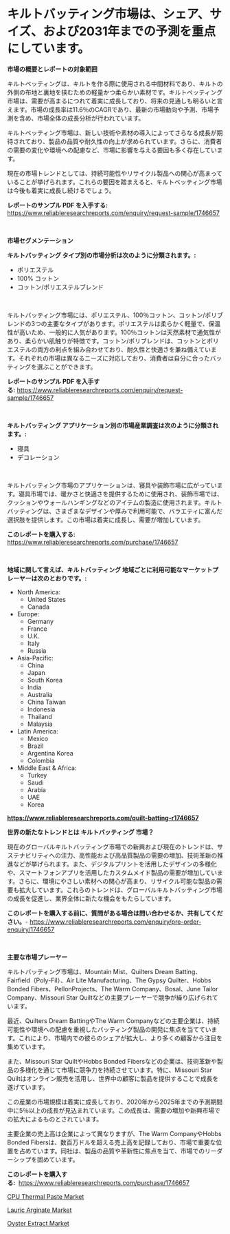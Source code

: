 <p><h1>キルトバッティング市場は、シェア、サイズ、および2031年までの予測を重点にしています。</h1></p><p><strong>市場の概要とレポートの対象範囲</strong></p>
<p><p>キルトベッティングは、キルトを作る際に使用される中間材料であり、キルトの外側の布地と裏地を挟むための軽量かつ柔らかい素材です。キルトベッティング市場は、需要が高まるにつれて着実に成長しており、将来の見通しも明るいと言えます。市場の成長率は11.6％のCAGRであり、最新の市場動向や予測、市場予測を含め、市場全体の成長分析が行われています。</p><p>キルトベッティング市場は、新しい技術や素材の導入によってさらなる成長が期待されており、製品の品質や耐久性の向上が求められています。さらに、消費者の需要の変化や環境への配慮など、市場に影響を与える要因も多く存在しています。</p><p>現在の市場トレンドとしては、持続可能性やリサイクル製品への関心が高まっていることが挙げられます。これらの要因を踏まえると、キルトベッティング市場は今後も着実に成長し続けるでしょう。</p></p>
<p><strong>レポートのサンプル PDF を入手する:</strong> <a href="https://www.reliableresearchreports.com/enquiry/request-sample/1746657">https://www.reliableresearchreports.com/enquiry/request-sample/1746657</a></p>
<p>&nbsp;</p>
<p><strong>市場セグメンテーション</strong></p>
<p><strong>キルトバッティング タイプ別の市場分析は次のように分類されます。:</strong></p>
<p><ul><li>ポリエステル</li><li>100% コットン</li><li>コットン/ポリエステルブレンド</li></ul></p>
<p>&nbsp;</p>
<p><p>キルトバッティング市場には、ポリエステル、100％コットン、コットン/ポリブレンドの3つの主要なタイプがあります。ポリエステルは柔らかく軽量で、保温性が高いため、一般的に人気があります。100％コットンは天然素材で通気性があり、柔らかい肌触りが特徴です。コットン/ポリブレンドは、コットンとポリエステルの両方の利点を組み合わせており、耐久性と快適さを兼ね備えています。それぞれの市場は異なるニーズに対応しており、消費者は自分に合ったバッティングを選ぶことができます。</p></p>
<p><strong>レポートのサンプル PDF を入手する:</strong>&nbsp;<a href="https://www.reliableresearchreports.com/enquiry/request-sample/1746657">https://www.reliableresearchreports.com/enquiry/request-sample/1746657</a></p>
<p>&nbsp;</p>
<p><strong> キルトバッティング アプリケーション別の市場産業調査は次のように分類されます。:</strong></p>
<p><ul><li>寝具</li><li>デコレーション</li></ul></p>
<p>&nbsp;</p>
<p><p>キルトバッティング市場のアプリケーションは、寝具や装飾市場に広がっています。寝具市場では、暖かさと快適さを提供するために使用され、装飾市場では、クッションやウォールハンギングなどのアイテムの製造に使用されます。キルトバッティングは、さまざまなデザインや厚みで利用可能で、バラエティに富んだ選択肢を提供します。この市場は着実に成長し、需要が増加しています。</p></p>
<p><strong>このレポートを購入する:</strong>&nbsp; <a href="https://www.reliableresearchreports.com/purchase/1746657">https://www.reliableresearchreports.com/purchase/1746657</a></p>
<p>&nbsp;</p>
<p><strong>地域に関して言えば、キルトバッティング 地域ごとに利用可能なマーケットプレーヤーは次のとおりです。:</strong></p>
<p><ul>
    <li>
        North America:
        <ul>
            <li>United States</li>
            <li>Canada</li>
        </ul>
    </li>
    <li>
        Europe:
        <ul>
            <li>Germany</li>
            <li>France</li>
            <li>U.K.</li>
            <li>Italy</li>
            <li>Russia</li>
        </ul>
    </li>
    <li>
        Asia-Pacific:
        <ul>
            <li>China</li>
            <li>Japan</li>
            <li>South Korea</li>
            <li>India</li>
            <li>Australia</li>
            <li>China Taiwan</li>
            <li>Indonesia</li>
            <li>Thailand</li>
            <li>Malaysia</li>
        </ul>
    </li>
    <li>
        Latin America:
        <ul>
            <li>Mexico</li>
            <li>Brazil</li>
            <li>Argentina Korea</li>
            <li>Colombia</li>
        </ul>
    </li>
    <li>
        Middle East & Africa:
        <ul>
            <li>Turkey</li>
            <li>Saudi</li>
            <li>Arabia</li>
            <li>UAE</li>
            <li>Korea</li>
        </ul>
    </li>
    </ul></p>
<p><strong><a href="https://www.reliableresearchreports.com/quilt-batting-r1746657">https://www.reliableresearchreports.com/quilt-batting-r1746657</a></strong>&nbsp;</p>
<p><strong>世界の新たなトレンドとは キルトバッティング 市場？</strong></p>
<p><p>現在のグローバルキルトバッティング市場での新興および現在のトレンドは、サステナビリティへの注力、高性能および高品質製品の需要の増加、技術革新の推進などが挙げられます。また、デジタルプリントを活用したデザインの多様化や、スマートフォンアプリを活用したカスタムメイド製品の需要が増加しています。さらに、環境にやさしい素材への関心が高まり、リサイクル可能な製品の需要も拡大しています。これらのトレンドは、グローバルキルトバッティング市場の成長を促進し、業界全体に新たな機会をもたらしています。</p></p>
<p><strong>このレポートを購入する前に、質問がある場合は問い合わせるか、共有してください。</strong>- <a href="https://www.reliableresearchreports.com/enquiry/pre-order-enquiry/1746657">https://www.reliableresearchreports.com/enquiry/pre-order-enquiry/1746657</a></p>
<p>&nbsp;</p>
<p><strong>主要な市場プレーヤー</strong></p>
<p><p>キルトバッティング市場は、Mountain Mist、Quilters Dream Batting、Fairfield（Poly-Fil）、Air Lite Manufacturing、The Gypsy Quilter、Hobbs Bonded Fibers、PellonProjects、The Warm Company、Bosal、June Tailor Company、Missouri Star Quiltなどの主要プレーヤーで競争が繰り広げられています。</p><p>最近、Quilters Dream BattingやThe Warm Companyなどの主要企業は、持続可能性や環境への配慮を重視したバッティング製品の開発に焦点を当てています。これにより、市場内での彼らのシェアが拡大し、より多くの顧客から注目を集めています。</p><p>また、Missouri Star QuiltやHobbs Bonded Fibersなどの企業は、技術革新や製品の多様化を通じて市場に競争力を持続させています。特に、Missouri Star Quiltはオンライン販売を活用し、世界中の顧客に製品を提供することで成長を遂げています。</p><p>この産業の市場規模は着実に成長しており、2020年から2025年までの予測期間中に5％以上の成長が見込まれています。この成長は、需要の増加や新興市場での拡大によるものとされています。</p><p>主要企業の売上高は企業によって異なりますが、The Warm CompanyやHobbs Bonded Fibersは、数百万ドルを超える売上高を記録しており、市場で重要な位置を占めています。同社は、製品の品質や革新性に焦点を当て、市場でのリーダーシップを固めています。</p></p>
<p><strong>このレポートを購入する:</strong>&nbsp;&nbsp;<a href="https://www.reliableresearchreports.com/purchase/1746657">https://www.reliableresearchreports.com/purchase/1746657</a></p>
<p><p><a href="https://www.linkedin.com/pulse/cpu-thermal-paste-market-size-focuses-dynamics-in-depth-analysis-yuhbe?trackingId=B%2BwBAqbxyWKbibbFZBrE7g%3D%3D">CPU Thermal Paste Market</a></p><p><a href="https://www.linkedin.com/pulse/lauric-arginate-market-size-global-industry-overview-segmentation-d1mye?trackingId=h5EvxujbS%2FGyh6u7CT0EuA%3D%3D">Lauric Arginate Market</a></p><p><a href="https://www.linkedin.com/pulse/global-oyster-extract-market-size-trends-insights-projections-yvfwc?trackingId=c2qKGzNG%2Fe31WqcbelTtCw%3D%3D">Oyster Extract Market</a></p></p>